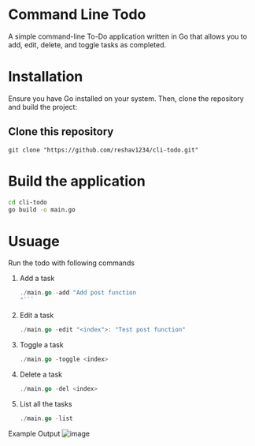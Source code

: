# Command Line Todo 
A simple command-line To-Do application written in Go that allows you to add, edit, delete, and toggle tasks as completed.

# Installation 
Ensure you have Go installed on your system. Then, clone the repository and build the project:

## Clone this repository
```git
git clone "https://github.com/reshav1234/cli-todo.git"
```

# Build the application
```bash
cd cli-todo
go build -o main.go
```

# Usuage
Run the todo with following commands

1. Add a task
   ```go
   ./main.go -add "Add post function
   "```
3. Edit a task
   ```go
   ./main.go -edit "<index">: "Test post function"
   ```  
5. Toggle a task
   ```go
   ./main.go -toggle <index>
   ```
6. Delete a task
   ```go
   ./main.go -del <index>
   ```
7. List all the tasks
   ```go
   ./main.go -list
   ```

Example Output
![image](https://github.com/user-attachments/assets/56c0d2dc-cdf2-4422-a672-d4f73c9198f3)

